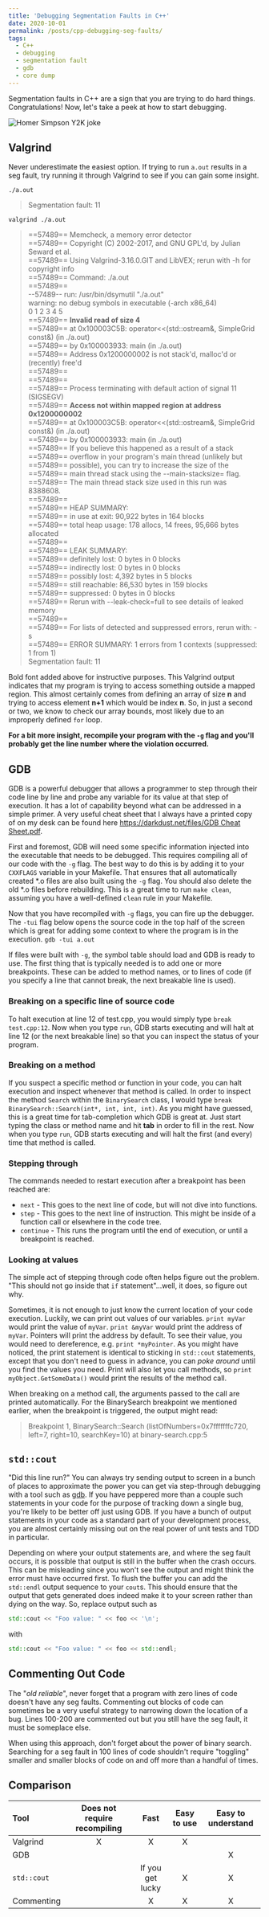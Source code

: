 ```yaml
---
title: 'Debugging Segmentation Faults in C++'
date: 2020-10-01
permalink: /posts/cpp-debugging-seg-faults/
tags:
  - C++
  - debugging
  - segmentation fault
  - gdb
  - core dump
---
```


Segmentation faults in C++ are a sign that you are trying to do hard things.
Congratulations!
Now, let's take a peek at how to start debugging.

![Homer Simpson Y2K joke](https://media.giphy.com/media/xT5LMYqgQk7yAhvvRm/giphy.gif)

## Valgrind
Never underestimate the easiest option.
If trying to run `a.out` results in a seg fault, try running it through Valgrind to see if you can gain some insight.

`./a.out`
> Segmentation fault: 11

`valgrind ./a.out`
> ==57489== Memcheck, a memory error detector  
 ==57489== Copyright (C) 2002-2017, and GNU GPL'd, by Julian Seward et al.  
 ==57489== Using Valgrind-3.16.0.GIT and LibVEX; rerun with -h for copyright info  
 ==57489== Command: ./a.out  
 ==57489==   
 --57489-- run: /usr/bin/dsymutil "./a.out"  
 warning: no debug symbols in executable (-arch x86_64)  
 0 1 2 3 4 5   
 ==57489== **Invalid read of size 4**  
 ==57489==    at 0x100003C5B: operator<<(std::ostream&, SimpleGrid const&) (in ./a.out)  
 ==57489==    by 0x100003933: main (in ./a.out)  
 ==57489==  Address 0x1200000002 is not stack'd, malloc'd or (recently) free'd  
 ==57489==   
 ==57489==   
 ==57489== Process terminating with default action of signal 11 (SIGSEGV)  
 ==57489==  **Access not within mapped region at address 0x1200000002**  
 ==57489==    at 0x100003C5B: operator<<(std::ostream&, SimpleGrid const&) (in ./a.out)  
 ==57489==    by 0x100003933: main (in ./a.out)  
 ==57489==  If you believe this happened as a result of a stack  
 ==57489==  overflow in your program's main thread (unlikely but  
 ==57489==  possible), you can try to increase the size of the  
 ==57489==  main thread stack using the --main-stacksize= flag.  
 ==57489==  The main thread stack size used in this run was 8388608.  
 ==57489==   
 ==57489== HEAP SUMMARY:  
 ==57489==     in use at exit: 90,922 bytes in 164 blocks  
 ==57489==   total heap usage: 178 allocs, 14 frees, 95,666 bytes allocated  
 ==57489==   
 ==57489== LEAK SUMMARY:  
 ==57489==    definitely lost: 0 bytes in 0 blocks  
 ==57489==    indirectly lost: 0 bytes in 0 blocks  
 ==57489==      possibly lost: 4,392 bytes in 5 blocks  
 ==57489==    still reachable: 86,530 bytes in 159 blocks  
 ==57489==         suppressed: 0 bytes in 0 blocks  
 ==57489== Rerun with --leak-check=full to see details of leaked memory  
 ==57489==   
 ==57489== For lists of detected and suppressed errors, rerun with: -s  
 ==57489== ERROR SUMMARY: 1 errors from 1 contexts (suppressed: 1 from 1)  
 Segmentation fault: 11

Bold font added above for instructive purposes.
This Valgrind output indicates that my program is trying to access something outside a mapped region.
This almost certainly comes from defining an array of size **n** and trying to access element **n+1** which would be index **n**.
So, in just a second or two, we know to check our array bounds, most likely due to an improperly defined `for` loop.

**For a bit more insight, recompile your program with the `-g` flag and you'll probably get the line number where the violation occurred.**

## GDB
GDB is a powerful debugger that allows a programmer to step through their code line by line and probe any variable for its value at that step of execution.
It has a lot of capability beyond what can be addressed in a simple primer.
A very useful cheat sheet that I always have a printed copy of on my desk can be found here [https://darkdust.net/files/GDB Cheat Sheet.pdf](https://darkdust.net/files/GDB%20Cheat%20Sheet.pdf).

First and foremost, GDB will need some specific information injected into the executable that needs to be debugged.
This requires compiling all of our code with the `-g` flag.
The best way to do this is by adding it to your `CXXFLAGS` variable in your Makefile.
That ensures that all automatically created \*.o files are also built using the `-g` flag.
You should also delete the old \*.o files before rebuilding.
This is a great time to run `make clean`, assuming you have a well-defined `clean` rule in your Makefile.

Now that you have recompiled with `-g` flags, you can fire up the debugger.
The `-tui` flag below opens the source code in the top half of the screen which is great for adding some context to where the program is in the execution.
`gdb -tui a.out`

If files were built with `-g`, the symbol table should load and GDB is ready to use.
The first thing that is typically needed is to add one or more breakpoints.
These can be added to method names, or to lines of code (if you specify a line that cannot break, the next breakable line is used).

### Breaking on a specific line of source code
To halt execution at line 12 of test.cpp, you would simply type `break test.cpp:12`.
Now when you type `run`, GDB starts executing and will halt at line 12 (or the next breakable line) so that you can inspect the status of your program.

### Breaking on a method
If you suspect a specific method or function in your code, you can halt execution and inspect whenever that method is called.
In order to inspect the method `Search` within the `BinarySearch` class, I would type `break BinarySearch::Search(int*, int, int, int)`.
As you might have guessed, this is a great time for tab-completion which GDB is great at.
Just start typing the class or method name and hit **tab** in order to fill in the rest.
Now when you type `run`, GDB starts executing and will halt the first (and every) time that method is called.

### Stepping through
The commands needed to restart execution after a breakpoint has been reached are:
- `next` - This goes to the next line of code, but will not dive into functions.
- `step` - This goes to the next line of instruction. This might be inside of a function call or elsewhere in the code tree.
- `continue` - This runs the program until the end of execution, or until a breakpoint is reached.

### Looking at values
The simple act of stepping through code often helps figure out the problem.
"This should not go inside that `if` statement"...well, it does, so figure out why.

Sometimes, it is not enough to just know the current location of your code execution.
Luckily, we can print out values of our variables.
`print myVar` would print the value of `myVar`.
`print &myVar` would print the address of `myVar`.
Pointers will print the address by default.
To see their value, you would need to dereference, e.g. `print *myPointer`.
As you might have noticed, the print statement is identical to sticking in `std::cout` statements, except that you don't need to guess in advance, you can _poke around_ until you find the values you need.
Print will also let you call methods, so `print myObject.GetSomeData()` would print the results of the method call.

When breaking on a method call, the arguments passed to the call are printed automatically.
For the BinarySearch breakpoint we mentioned earlier, when the breakpoint is triggered, the output might read:
> Breakpoint 1, BinarySearch::Search (listOfNumbers=0x7fffffffc720, left=7, right=10, searchKey=10) at binary-search.cpp:5

## `std::cout`
"Did this line run?"
You can always try sending output to screen in a bunch of places to approximate the power you can get via step-through debugging with a tool such as [gdb](#gdb).
If you have peppered more than a couple such statements in your code for the purpose of tracking down a single bug, you're likely to be better off just using GDB.
If you have a bunch of output statements in your code as a standard part of your development process, you are almost certainly missing out on the real power of unit tests and TDD in particular.

Depending on where your output statements are, and where the seg fault occurs, it is possible that output is still in the buffer when the crash occurs.
This can be misleading since you won't see the output and might think the error must have occurred first.
To flush the buffer you can add the `std::endl` output sequence to your `cout`s.
This should ensure that the output that gets generated does indeed make it to your screen rather than dying on the way.
So, replace output such as
```cpp
std::cout << "Foo value: " << foo << '\n';
```
with
```cpp
std::cout << "Foo value: " << foo << std::endl;
```

## Commenting Out Code
The "_old reliable_", never forget that a program with zero lines of code doesn't have any seg faults.
Commenting out blocks of code can sometimes be a very useful strategy to narrowing down the location of a bug.
Lines 100-200 are commented out but you still have the seg fault, it must be someplace else.

When using this approach, don't forget about the power of binary search.
Searching for a seg fault in 100 lines of code shouldn't require "toggling" smaller and smaller blocks of code on and off more than a handful of times.


## Comparison

| Tool        | Does not require recompiling | Fast             | Easy to use | Easy to understand |
| :---        | :--:                         | :---:            | :---:       | :---:              |
| Valgrind    | X                            | X                | X           |                    |
| GDB         |                              |                  |             | X                  |
| `std::cout` |                              | If you get lucky | X           | X                  |
| Commenting  |                              | X                | X           | X                  |
